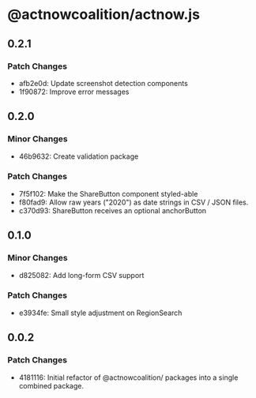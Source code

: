 # @actnowcoalition/actnow.js

## 0.2.1

### Patch Changes

- afb2e0d: Update screenshot detection components
- 1f90872: Improve error messages

## 0.2.0

### Minor Changes

- 46b9632: Create validation package

### Patch Changes

- 7f5f102: Make the ShareButton component styled-able
- f80fad9: Allow raw years ("2020") as date strings in CSV / JSON files.
- c370d93: ShareButton receives an optional anchorButton

## 0.1.0

### Minor Changes

- d825082: Add long-form CSV support

### Patch Changes

- e3934fe: Small style adjustment on RegionSearch

## 0.0.2

### Patch Changes

- 4181116: Initial refactor of @actnowcoalition/ packages into a single combined package.
